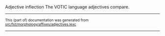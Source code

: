 Adjective inflection
The VOTIC language adjectives compare.

* * *

<small>This (part of) documentation was generated from [src/fst/morphology/affixes/adjectives.lexc](https://github.com/giellalt/lang-vot/blob/main/src/fst/morphology/affixes/adjectives.lexc)</small>

---

